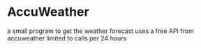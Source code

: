 # AccuWeather
a small program to get the weather forecast
uses a free API from accuweather
limited to  calls per 24 hours
